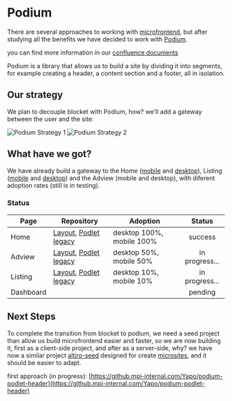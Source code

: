 # Podium
There are several approaches to working with [microfrontend](https://micro-frontends.org/), but after studying all the benefits we have decided to work with [Podium](https://podium-lib.io).

you can find more information in our [confluence documents](https://confluence.mpi-internal.com/display/YAPO/Podium)

Podium is a library that allows us to build a site by dividing it into segments, for example creating a header, a content section and a footer, all in isolation.

## Our strategy
We plan to decouple blocket with Podium, how? we'll add a gateway between the user and the site:

![Podium Strategy 1](~@source/assets/podium/podium-strategy.png)
![Podium Strategy 2](~@source/assets/podium/podium-strategy-2.png)

## What have we got?

We have already build a gateway to the Home ([mobile](https://m.yapo.cl/) and [desktop](https://www.yapo.cl/)), Listing ([mobile](https://m.yapo.cl/region_metropolitana) and [desktop](https://www.yapo.cl/region_metropolitana)) and the Adview (mobile and desktop), with diferent adoption rates (still is in testing).

### Status
Page | Repository | Adoption | Status
--- | --- | --- | :---:
Home      | [Layout](https://github.mpi-internal.com/Yapo/podium-layout-home), [Podlet legacy](https://github.mpi-internal.com/Yapo/podium-podlet-home-legacy) | desktop 100%, mobile 100%| success
Adview     | [Layout](https://github.mpi-internal.com/Yapo/podium-layout-adview), [Podlet legacy](https://github.mpi-internal.com/Yapo/podium-podlet-adview-legacy)| desktop 50%, mobile 50%| in progress...
Listing |  [Layout](https://github.mpi-internal.com/Yapo/podium-layout-listing), [Podlet legacy](https://github.mpi-internal.com/Yapo/podium-podlet-listing-legacy) | desktop 10%, mobile 10% | in progress...
Dashboard |    |    | pending

## Next Steps

To complete the transition from blocket to podium, we need a seed project than allow us build microfrontend easier and faster, so we are now building it, first as a client-side project, and after as a server-side, why? we have now a similar project [altiro-seed](https://github.mpi-internal.com/Yapo/altiro-seed) designed for create [microsites](/yapo/frontend-docs/stack/microsites), and it should be easier to adapt.

first approach (in progress): [https://github.mpi-internal.com/Yapo/podium-podlet-header](https://github.mpi-internal.com/Yapo/podium-podlet-header)